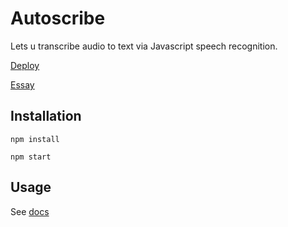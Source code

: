# Autoscribe

Lets u transcribe audio to text via Javascript speech recognition.

[Deploy](https://jesperengstrom.se/autoscribe/)

[Essay](./src/documentation/Jesper_Engstrom_Examensarbete.pdf)

## Installation

`npm install`

`npm start`

## Usage

See [docs](https://github.com/jesperengstrom/autoscribe/blob/master/src/documentation/Documentation.md)